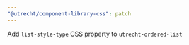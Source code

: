 ```yaml
---
"@utrecht/component-library-css": patch
---
```


Add `list-style-type` CSS property to `utrecht-ordered-list`
